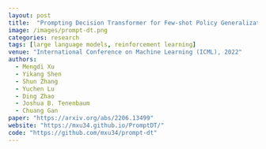 ```yaml
---
layout: post
title:  "Prompting Decision Transformer for Few-shot Policy Generalization"
image: /images/prompt-dt.png
categories: research
tags: [large language models, reinforcement learning]
venue: "International Conference on Machine Learning (ICML), 2022"
authors:
  - Mengdi Xu
  - Yikang Shen
  - Shun Zhang
  - Yuchen Lu
  - Ding Zhao
  - Joshua B. Tenenbaum
  - Chuang Gan
paper: "https://arxiv.org/abs/2206.13499"
website: "https://mxu34.github.io/PromptDT/"
code: "https://github.com/mxu34/prompt-dt"
---
```

